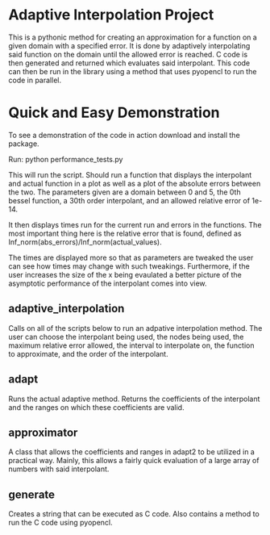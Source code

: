 # Adaptive Interpolation Project
This is a pythonic method for creating an approximation for a function
on a given domain with a specified error. It is done by adaptively interpolating
said function on the domain until the allowed error is reached. C code is then
generated and returned which evaluates said interpolant. This code can then be
run in the library using a method that uses pyopencl to run the code in parallel.


# Quick and Easy Demonstration

To see a demonstration of the code in action download and install the package.

Run: python performance_tests.py

This will run the script. Should run a function that displays the interpolant
and actual function in a plot as well as a plot of the absolute errors between
the two. The parameters given are a domain between 0 and 5, the 0th bessel
function, a 30th order interpolant, and an allowed relative error of 1e-14.

It then displays times run for the current run and errors in the functions.
The most important thing here is the relative error that is found, defined
as Inf_norm(abs_errors)/Inf_norm(actual_values).

The times are displayed more so that as parameters are tweaked the user can
see how times may change with such tweakings. Furthermore, if the user
increases the size of the x being evaulated a better picture of the 
asymptotic performance of the interpolant comes into view.





## adaptive_interpolation
Calls on all of the scripts below to run an adpative interpolation method.
The user can choose the interpolant being used, the nodes being used, the
maximum relative error allowed, the interval to interpolate on, the function
to approximate, and the order of the interpolant.

## adapt
Runs the actual adaptive method. Returns the coefficients of the interpolant 
and the ranges on which these coefficients are valid.

## approximator
A class that allows the coefficients and ranges in adapt2 to be utilized in
a practical way. Mainly, this allows a fairly quick evaluation of a large
array of numbers with said interpolant.

## generate
Creates a string that can be executed as C code. Also contains a method
to run the C code using pyopencl.

